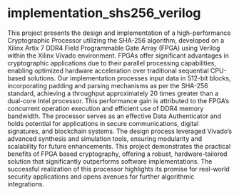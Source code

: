 # implementation_shs256_verilog

This project presents the design and implementation of a high-performance Cryptographic 
Processor utilizing the SHA-256 algorithm, developed on a Xilinx Artix 7 DDR4 Field 
Programmable Gate Array (FPGA) using Verilog within the Xilinx Vivado environment. 
FPGAs offer significant advantages in cryptographic applications due to their parallel 
processing capabilities, enabling optimized hardware acceleration over traditional sequential 
CPU-based solutions. Our implementation processes input data in 512-bit blocks, incorporating 
padding and parsing mechanisms as per the SHA-256 standard, achieving a throughput 
approximately 20 times greater than a dual-core Intel processor. This performance gain is 
attributed to the FPGA’s concurrent operation execution and efficient use of DDR4 memory 
bandwidth. The processor serves as an effective Data Authenticator and holds potential for 
applications in secure communications, digital signatures, and blockchain systems. The design 
process leveraged Vivado’s advanced synthesis and simulation tools, ensuring modularity and 
scalability for future enhancements. This project demonstrates the practical benefits of FPGA
based cryptography, offering a robust, hardware-tailored solution that significantly outperforms 
software implementations. The successful realization of this processor highlights its promise 
for real-world security applications and opens avenues for further algorithmic integrations.
